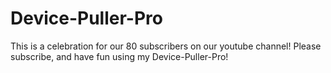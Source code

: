 # Device-Puller-Pro
This is a celebration for our 80 subscribers on our youtube channel! Please subscribe, and have fun using my Device-Puller-Pro!
